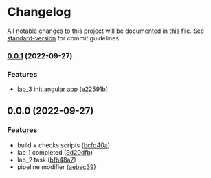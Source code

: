 # Changelog

All notable changes to this project will be documented in this file. See [standard-version](https://github.com/conventional-changelog/standard-version) for commit guidelines.

### [0.0.1](https://github.com/johnb0/devops-fundamentals-course/compare/v0.0.0...v0.0.1) (2022-09-27)


### Features

* lab_3 init angular app ([e22591b](https://github.com/johnb0/devops-fundamentals-course/commit/e22591b52c8655ad27c950aefe63d530b9ca2614))

## 0.0.0 (2022-09-27)


### Features

* build + checks scripts ([bcfd40a](https://github.com/johnb0/devops-fundamentals-course/commit/bcfd40aabd8bdad6118b229418d4ed898f647be1))
* lab_1 completed ([9d20dfb](https://github.com/johnb0/devops-fundamentals-course/commit/9d20dfbe9007a85ff424cb8438e59f44d3138d73))
* lab_2 task ([bfb48a7](https://github.com/johnb0/devops-fundamentals-course/commit/bfb48a79e9b543ea25c52695c536e9ba47846ca7))
* pipeline modifier ([aebec39](https://github.com/johnb0/devops-fundamentals-course/commit/aebec39a987bff8a116ac69e106a5cb743bf6d5c))

